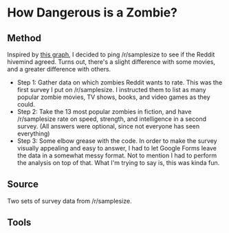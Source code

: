 # How Dangerous is a Zombie?

## Method

Inspired by [this graph](https://scottkenemore.files.wordpress.com/2010/09/zombieguide.jpg), I decided to ping /r/samplesize to see if the Reddit hivemind agreed. Turns out, there's a slight difference with some movies, and a greater difference with others.

* Step 1: Gather data on which zombies Reddit wants to rate. This was the first survey I put on /r/samplesize. I instructed them to list as many popular zombie movies, TV shows, books, and video games as they could.
* Step 2: Take the 13 most popular zombies in fiction, and have /r/samplesize rate on speed, strength, and intelligence in a second survey. (All answers were optional, since not everyone has seen everything)
* Step 3: Some elbow grease with the code. In order to make the survey visually appealing and easy to answer, I had to let Google Forms leave the data in a somewhat messy format. Not to mention I had to perform the analysis on top of that. What I'm trying to say is, this was kinda fun.

## Source

Two sets of survey data from /r/samplesize.

## Tools
